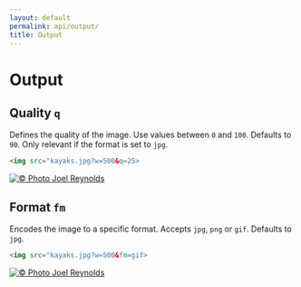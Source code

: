 ```yaml
---
layout: default
permalink: api/output/
title: Output
---
```


# Output

## Quality `q`

Defines the quality of the image. Use values between `0` and `100`. Defaults to `90`. Only relevant if the format is set to `jpg`.

~~~ html
<img src="kayaks.jpg?w=500&q=25>
~~~

[![© Photo Joel Reynolds](https://glide.herokuapp.com/kayaks.jpg?w=500&q=25)](https://glide.herokuapp.com/kayaks.jpg?w=500&q=25)


## Format `fm`

Encodes the image to a specific format. Accepts `jpg`, `png` or `gif`. Defaults to `jpg`.

~~~ html
<img src="kayaks.jpg?w=500&fm=gif>
~~~

[![© Photo Joel Reynolds](https://glide.herokuapp.com/kayaks.jpg?w=500&fm=gif)](https://glide.herokuapp.com/kayaks.jpg?w=500&fm=gif)